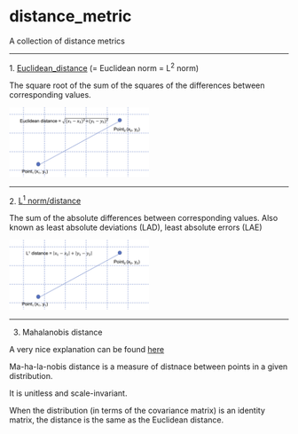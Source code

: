 # distance_metric
A collection of distance metrics

<hr>
1. <a href="https://en.wikipedia.org/wiki/Euclidean_distance">Euclidean_distance</a> (= Euclidean norm = L<sup>2</sup> norm)

The square root of the sum of the squares of the differences between corresponding values.

<img src="./images/Euclidean_distance.png" width="50%" />

<hr>
2. <a href="https://en.wikipedia.org/wiki/Least_absolute_deviations">L<sup>1</sup> norm/distance</a>

The sum of the absolute differences between corresponding values.
Also known as least absolute deviations (LAD), least absolute errors (LAE)

<img src="./images/L1_distance.png" width="50%" />

<hr>

3. Mahalanobis distance

A very nice explanation can be found <a href="https://stats.stackexchange.com/questions/62092/bottom-to-top-explanation-of-the-mahalanobis-distance">here</a><br>

Ma-ha-la-nobis distance is a measure of distnace between points in a given distribution.

It is unitless and scale-invariant.

When the distribution (in terms of the covariance matrix) is an identity matrix, the distance is the same as the Euclidean distance.



